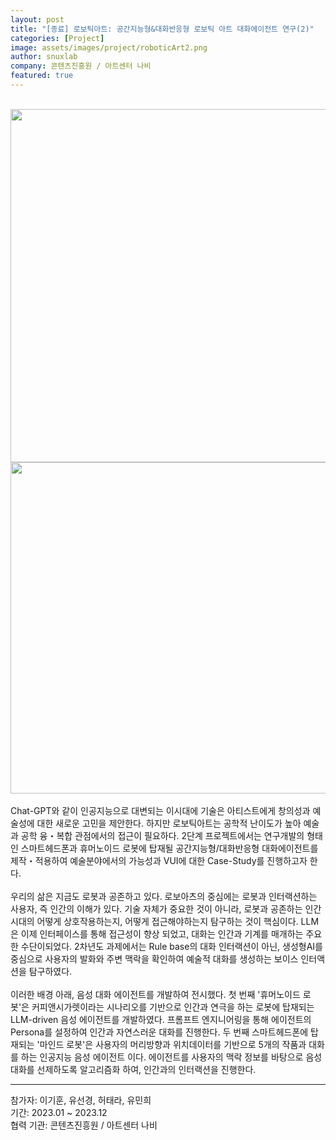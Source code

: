 ```yaml
---
layout: post
title: "[종료] 로보틱아트: 공간지능형&대화반응형 로보틱 아트 대화에이전트 연구(2)"
categories: [Project]
image: assets/images/project/roboticArt2.png
author: snuxlab
company: 콘텐츠진흥원 / 아트센터 나비
featured: true
---
```


<p>
<br>
<img src="{{site.baseurl}}/assets/images/project/roboticArt2.png" style="width: 565px; max-width: 100%; height: auto;">
<img src="{{site.baseurl}}/assets/images/project/RA2exhibition.png" style="width: 530px; max-width: 100%; height: auto;">
<br><br>
Chat-GPT와 같이 인공지능으로 대변되는 이시대에 기술은 아티스트에게 창의성과 예술성에 대한 새로운 고민을 제안한다. 하지만 로보틱아트는 공학적 난이도가 높아 예술과 공학 융・복합 관점에서의 접근이 필요하다.  2단계 프로젝트에서는 연구개발의 형태인 스마트헤드폰과 휴머노이드 로봇에 탑재될 공간지능형/대화반응형 대화에이전트를 제작・적용하여 예술분야에서의 가능성과 VUI에 대한 Case-Study를 진행하고자 한다.
<br>
<br>
우리의 삶은 지금도 로봇과 공존하고 있다. 로보아츠의 중심에는 로봇과 인터랙션하는 사용자, 즉 인간의 이해가 있다. 기술 자체가 중요한 것이 아니라, 로봇과 공존하는 인간 시대의 어떻게 상호작용하는지, 어떻게 접근해야하는지 탐구하는 것이 핵심이다. LLM은 이제 인터페이스를 통해 접근성이 향상 되었고, 대화는 인간과 기계를 매개하는 주요한 수단이되었다. 2차년도 과제에서는 Rule base의 대화 인터랙션이 아닌, 생성형AI를 중심으로 사용자의 발화와 주변 맥락을 확인하여 예술적 대화를 생성하는 보이스 인터액션을 탐구하였다.
<br>
<br>
이러한 배경 아래, 음성 대화 에이전트를 개발하여 전시했다. 첫 번째 '휴머노이드 로봇'은 커피앤시가렛이라는 시나리오를 기반으로 인간과 연극을 하는 로봇에 탑재되는 LLM-driven 음성 에이전트를 개발하였다. 프롬프트 엔지니어링을 통해 에이전트의 Persona를 설정하여 인간과 자연스러운 대화를 진행한다. 두 번째 스마트헤드폰에 탑재되는 '마인드 로봇'은 사용자의 머리방향과 위치데이터를 기반으로 5개의 작품과 대화를 하는 인공지능 음성 에이전트 이다. 에이전트를 사용자의 맥락 정보를 바탕으로 음성 대화를 선제하도록 알고리즘화 하여, 인간과의 인터랙션을 진행한다.
<br>
</p>

<hr>
참가자: 이기훈, 유선경, 허태라, 유민희 <br>
기간: 2023.01 ~ 2023.12 <br>
협력 기관: 콘텐츠진흥원 / 아트센터 나비
